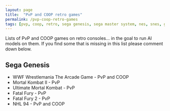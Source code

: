 ```yaml
---
layout: page
title:  "PvP and COOP retro games"
permalink: /pvp-coop-retro-games
tags: [pvp, coop, retro, sega genesis, sega master system, nes, snes, gameboy]
---
```


Lists of PvP and COOP games on retro consoles... in the goal to run AI models on them. If you find some that is missing in this list please comment down below.

## Sega Genesis
*   WWF Wrestlemania The Arcade Game - PvP and COOP
*   Mortal Kombat II - PvP
*   Ultimate Mortal Kombat - PvP
*   Fatal Fury - PvP
*   Fatal Fury 2 - PvP
*   NHL 94 - PvP and COOP

